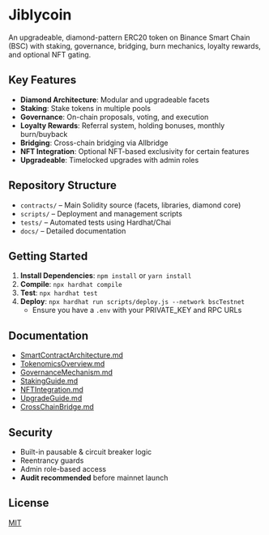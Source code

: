 # Jiblycoin

An upgradeable, diamond-pattern ERC20 token on Binance Smart Chain (BSC) with staking, governance, bridging, burn mechanics, loyalty rewards, and optional NFT gating.

## Key Features
- **Diamond Architecture**: Modular and upgradeable facets
- **Staking**: Stake tokens in multiple pools
- **Governance**: On-chain proposals, voting, and execution
- **Loyalty Rewards**: Referral system, holding bonuses, monthly burn/buyback
- **Bridging**: Cross-chain bridging via Allbridge
- **NFT Integration**: Optional NFT-based exclusivity for certain features
- **Upgradeable**: Timelocked upgrades with admin roles

## Repository Structure
- `contracts/` – Main Solidity source (facets, libraries, diamond core)
- `scripts/` – Deployment and management scripts
- `tests/` – Automated tests using Hardhat/Chai
- `docs/` – Detailed documentation

## Getting Started
1. **Install Dependencies**: `npm install` or `yarn install`
2. **Compile**: `npx hardhat compile`
3. **Test**: `npx hardhat test`
4. **Deploy**: `npx hardhat run scripts/deploy.js --network bscTestnet`
   - Ensure you have a `.env` with your PRIVATE_KEY and RPC URLs

## Documentation
- [SmartContractArchitecture.md](./docs/SmartContractArchitecture.md)  
- [TokenomicsOverview.md](./docs/TokenomicsOverview.md)  
- [GovernanceMechanism.md](./docs/GovernanceMechanism.md)  
- [StakingGuide.md](./docs/StakingGuide.md)  
- [NFTIntegration.md](./docs/NFTIntegration.md)  
- [UpgradeGuide.md](./docs/UpgradeGuide.md)  
- [CrossChainBridge.md](./docs/CrossChainBridge.md)  

## Security
- Built-in pausable & circuit breaker logic
- Reentrancy guards
- Admin role-based access
- **Audit recommended** before mainnet launch

## License
[MIT](./LICENSE)

